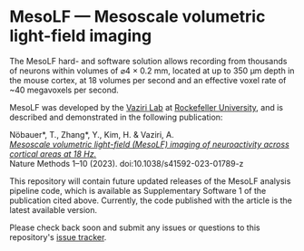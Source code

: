 # MesoLF — Mesoscale volumetric light-field imaging

The MesoLF hard- and software solution allows recording from thousands of neurons within volumes of ⌀4 × 0.2 mm, located at up to 350 µm depth in the mouse cortex, at 18 volumes per second and an effective voxel rate of ~40 megavoxels per second.

MesoLF was developed by the [Vaziri Lab](http://vaziria.com/) at [Rockefeller University](https://www.rockefeller.edu/), and is described and demonstrated in the following publication:

Nöbauer*, T., Zhang*, Y., Kim, H. & Vaziri, A.  
[*Mesoscale volumetric light-field (MesoLF) imaging of neuroactivity across cortical areas at 18 Hz.*](https://www.nature.com/articles/s41592-023-01789-z)  
Nature Methods 1–10 (2023). doi:10.1038/s41592-023-01789-z

This repository will contain future updated releases of the MesoLF analysis pipeline code, which is available as Supplementary Software 1 of the publication cited above. Currently, the code published with the article is the latest available version.

Please check back soon and submit any issues or questions to this repository's [issue tracker](https://github.com/vazirilab/mesolf/issues).
